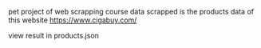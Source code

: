 pet project of web scrapping course
data scrapped is the products data of this website
https://www.cigabuy.com/

view result in products.json


